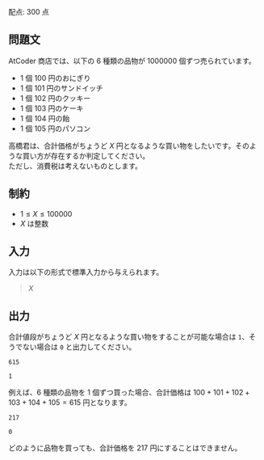 配点: $300$ 点

## 問題文

AtCoder 商店では、以下の $6$ 種類の品物が $1000000$ 個ずつ売られています。  

- $1$ 個 $100$ 円のおにぎり
- $1$ 個 $101$ 円のサンドイッチ
- $1$ 個 $102$ 円のクッキー
- $1$ 個 $103$ 円のケーキ
- $1$ 個 $104$ 円の飴
- $1$ 個 $105$ 円のパソコン

高橋君は、合計価格がちょうど $X$ 円となるような買い物をしたいです。そのような買い方が存在するか判定してください。<br>
ただし、消費税は考えないものとします。  

## 制約

- $1 \leq X \leq 100000$
- $X$ は整数

## 入力

入力は以下の形式で標準入力から与えられます。  

> $X$

## 出力

合計値段がちょうど $X$ 円となるような買い物をすることが可能な場合は `1`、そうでない場合は `0` と出力してください。  

```input1
615
```

```output1
1
```

例えば、$6$ 種類の品物を $1$ 個ずつ買った場合、合計価格は $100+101+102+103+104+105=615$ 円となります。  

```input2
217
```

```output2
0
```

どのように品物を買っても、合計価格を $217$ 円にすることはできません。